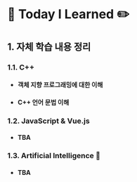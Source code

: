 # :book: Today I Learned :pencil2:

## 1. 자체 학습 내용 정리

### 1.1. C++

* #### 객체 지향 프로그래밍에 대한 이해

* #### C++ 언어 문법 이해




### 1.2. JavaScript & Vue.js

* #### TBA




### 1.3. Artificial Intelligence :robot:

* #### TBA


